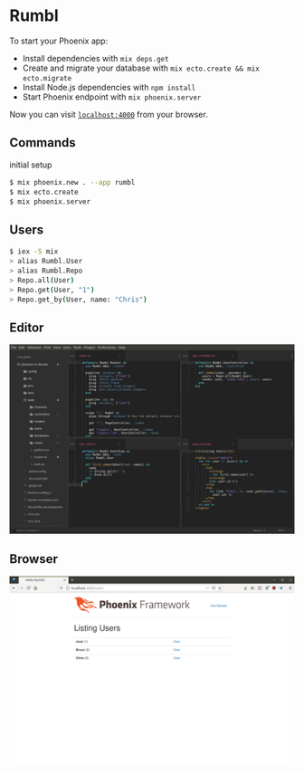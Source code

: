 # Rumbl

To start your Phoenix app:

  * Install dependencies with `mix deps.get`
  * Create and migrate your database with `mix ecto.create && mix ecto.migrate`
  * Install Node.js dependencies with `npm install`
  * Start Phoenix endpoint with `mix phoenix.server`

Now you can visit [`localhost:4000`](http://localhost:4000) from your browser.

## Commands

initial setup

```bash
$ mix phoenix.new . --app rumbl
$ mix ecto.create
$ mix phoenix.server
```

## Users

```bash
$ iex -S mix
> alias Rumbl.User
> alias Rumbl.Repo
> Repo.all(User)
> Repo.get(User, "1")
> Repo.get_by(User, name: "Chris")
```

## Editor

![](./editor.png)

## Browser

![](./browser.png)
